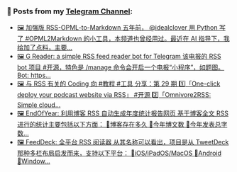 ### 📰 Posts from my [Telegram Channel](https://t.me/s/aboutrss):
<!-- BLOG-POST-LIST:START -->
- [🖼 加强版 RSS-OPML-to-Markdown 五年前， @idealclover 用 Python 写了 #OPML2Markdown 的小工具，本频道也曾经用过。最近在 AI 指导下，我给加了点料，主要...](https://t.me/aboutrss/1387)
- [🖼 G Reader: a simple RSS feed reader bot for Telegram 该电报的 RSS bot 项目 #开源，特色是 /manage 命令会开启一个电报“小程序”，如题图。 Bot: https...](https://t.me/aboutrss/1386)
- [🖼 与 RSS 有关的 Coding 向 #教程 #工具 分享：第 29 期 1️⃣「One-click deploy your podcast website via RSS」 #开源 2️⃣「Omnivore2RSS: Simple cloud...](https://t.me/aboutrss/1385)
- [🖼 EndOfYear: 利用博客 RSS 自动生成年度统计报告网页 基于博客全文 RSS 进行的统计主要包括以下方面： 🔸博客存在多久 🔸今年博文数 🔸今年发表总字数...](https://t.me/aboutrss/1384)
- [🖼 FeedDeck: 全平台 RSS 阅读器 从其名称可以看出，项目是从 TweetDeck 那种多栏布局启发而来，支持以下平台： 🔸iOS/iPadOS/MacOS 🔸Android 🔸Window...](https://t.me/aboutrss/1383)
<!-- BLOG-POST-LIST:END -->

<!--
**AboutRSS/AboutRSS** is a ✨ _special_ ✨ repository because its `README.md` (this file) appears on your GitHub profile.

Here are some ideas to get you started:

- 🔭 I’m currently working on ...
- 🌱 I’m currently learning ...
- 👯 I’m looking to collaborate on ...
- 🤔 I’m looking for help with ...
- 💬 Ask me about ...
- 📫 How to reach me: ...
- 😄 Pronouns: ...
- ⚡ Fun fact: ...
-->
